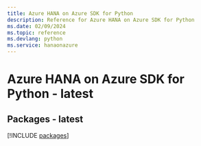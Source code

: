 ```yaml
---
title: Azure HANA on Azure SDK for Python
description: Reference for Azure HANA on Azure SDK for Python
ms.date: 02/09/2024
ms.topic: reference
ms.devlang: python
ms.service: hanaonazure
---
```

# Azure HANA on Azure SDK for Python - latest
## Packages - latest
[!INCLUDE [packages](hana-on-azure-index.md)]